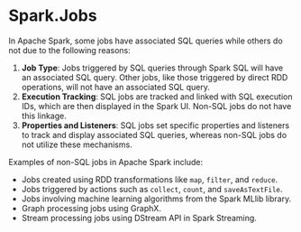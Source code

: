 # Spark.Jobs

In Apache Spark, some jobs have associated SQL queries while others do not due to the following reasons:

1. **Job Type**: Jobs triggered by SQL queries through Spark SQL will have an associated SQL query. Other jobs, like those triggered by direct RDD operations, will not have an associated SQL query.
2. **Execution Tracking**: SQL jobs are tracked and linked with SQL execution IDs, which are then displayed in the Spark UI. Non-SQL jobs do not have this linkage.
3. **Properties and Listeners**: SQL jobs set specific properties and listeners to track and display associated SQL queries, whereas non-SQL jobs do not utilize these mechanisms.

Examples of non-SQL jobs in Apache Spark include:

* Jobs created using RDD transformations like `map`, `filter`, and `reduce`.
* Jobs triggered by actions such as `collect`, `count`, and `saveAsTextFile`.
* Jobs involving machine learning algorithms from the Spark MLlib library.
* Graph processing jobs using GraphX.
* Stream processing jobs using DStream API in Spark Streaming.
